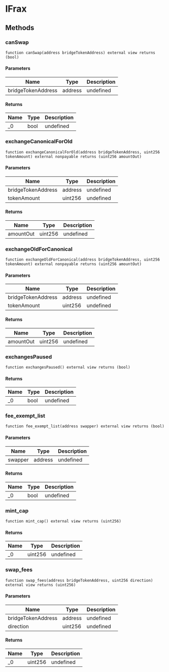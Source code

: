 # IFrax









## Methods

### canSwap

```solidity
function canSwap(address bridgeTokenAddress) external view returns (bool)
```





#### Parameters

| Name | Type | Description |
|---|---|---|
| bridgeTokenAddress | address | undefined |

#### Returns

| Name | Type | Description |
|---|---|---|
| _0 | bool | undefined |

### exchangeCanonicalForOld

```solidity
function exchangeCanonicalForOld(address bridgeTokenAddress, uint256 tokenAmount) external nonpayable returns (uint256 amountOut)
```





#### Parameters

| Name | Type | Description |
|---|---|---|
| bridgeTokenAddress | address | undefined |
| tokenAmount | uint256 | undefined |

#### Returns

| Name | Type | Description |
|---|---|---|
| amountOut | uint256 | undefined |

### exchangeOldForCanonical

```solidity
function exchangeOldForCanonical(address bridgeTokenAddress, uint256 tokenAmount) external nonpayable returns (uint256 amountOut)
```





#### Parameters

| Name | Type | Description |
|---|---|---|
| bridgeTokenAddress | address | undefined |
| tokenAmount | uint256 | undefined |

#### Returns

| Name | Type | Description |
|---|---|---|
| amountOut | uint256 | undefined |

### exchangesPaused

```solidity
function exchangesPaused() external view returns (bool)
```






#### Returns

| Name | Type | Description |
|---|---|---|
| _0 | bool | undefined |

### fee_exempt_list

```solidity
function fee_exempt_list(address swapper) external view returns (bool)
```





#### Parameters

| Name | Type | Description |
|---|---|---|
| swapper | address | undefined |

#### Returns

| Name | Type | Description |
|---|---|---|
| _0 | bool | undefined |

### mint_cap

```solidity
function mint_cap() external view returns (uint256)
```






#### Returns

| Name | Type | Description |
|---|---|---|
| _0 | uint256 | undefined |

### swap_fees

```solidity
function swap_fees(address bridgeTokenAddress, uint256 direction) external view returns (uint256)
```





#### Parameters

| Name | Type | Description |
|---|---|---|
| bridgeTokenAddress | address | undefined |
| direction | uint256 | undefined |

#### Returns

| Name | Type | Description |
|---|---|---|
| _0 | uint256 | undefined |




